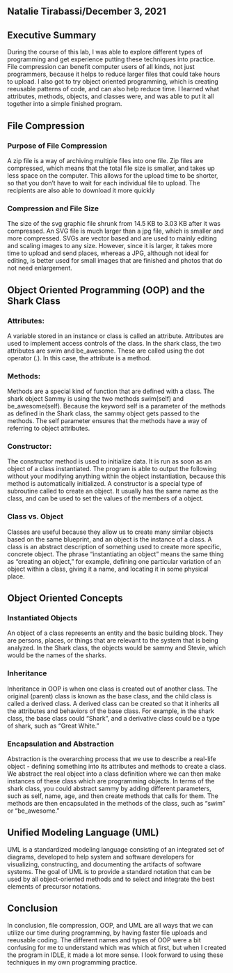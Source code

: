 ## Natalie Tirabassi/December 3, 2021

## Executive Summary 
During the course of this lab, I was able to explore different types of programming and get experience putting these techniques into practice. File compression can benefit computer users of all kinds, not just programmers, because it helps to reduce larger files that could take hours to upload. I also got to try object oriented programming, which is creating reeusable patterns of code, and can also help reduce time. I learned what attributes, methods, objects, and classes were, and was able to put it all together into a simple finished program.

## File Compression
### Purpose of File Compression
A zip file is a way of archiving multiple files into one file. Zip files are compressed, which means that the total file size is smaller, and takes up less space on the computer. This allows for the upload time to be shorter, so that you don’t have to wait for each individual file to upload. The recipients are also able to download it more quickly
### Compression and File Size
The size of the svg graphic file shrunk from 14.5 KB to 3.03 KB after it was compressed. An SVG file is much larger than a jpg file, which is smaller and more compressed. SVGs are vector based and are used to mainly editing and scaling images to any size. However, since it is larger, it takes more time to upload and send places, whereas a JPG, although not ideal for editing, is better used for small images that are finished and photos that do not need enlargement.

## Object Oriented Programming (OOP) and the Shark Class
### Attributes:
A variable stored in an instance or class is called an attribute. Attributes are used to implement access controls of the class. In the shark class, the two attributes are swim and be_awesome. These are called using the dot operator (.). In this case, the attribute is a method.
### Methods:
Methods are a special kind of function that are defined with a class. The shark object Sammy is using the two methods swim(self) and be_awesome(self). Because the keyword self is a parameter of the methods as defined in the Shark class, the sammy object gets passed to the methods. The self parameter ensures that the methods have a way of referring to object attributes.
### Constructor:
The constructor method is used to initialize data. It is run as soon as an object of a class instantiated. The program is able to output the following without your modifying anything within the object instantiation, because this method is automatically initialized. A constructor is a special type of subroutine called to create an object. It usually has the same name as the class, and can be used to set the values of the members of a object. 
### Class vs. Object
Classes are useful because they allow us to create many similar objects based on the same blueprint, and an object is the instance of a class. A class is an abstract description of something used to create more specific, concrete object.  The phrase “instantiating an object” means the same thing as “creating an object,” for example, defining one particular variation of an object within a class, giving it a name, and locating it in some physical place.
## Object Oriented Concepts
### Instantiated Objects
An object of a class represents an entity and the basic building block. They are persons, places, or things that are relevant to the system that is being analyzed. In the Shark class, the objects would be sammy and Stevie, which would be the names of the sharks.
### Inheritance
Inheritance in OOP is when one class is created out of another class. The original (parent) class is known as the base class, and the child class is called a derived class. A derived class can be created so that it inherits all the attributes and behaviors of the base class. For example, in the shark class, the base class could “Shark”, and a derivative class could be a type of shark, such as “Great White.”
### Encapsulation and Abstraction
Abstraction is the overarching process that we use to describe a real-life object - defining something into its attributes and methods to create a class. We abstract the real object into a class definition where we can then make instances of these class which are programming objects. In terms of the shark class, you could abstract sammy by adding different parameters, such as self, name, age, and then create methods that calls for them. The methods are then encapsulated in the methods of the class, such as “swim” or “be_awesome.” 
## Unified Modeling Language (UML)
UML is a standardized modeling language consisting of an integrated set of diagrams, developed to help system and software developers for visualizing, constructing, and documenting the artifacts of software systems. The goal of UML is to provide a standard notation that can be used by all object-oriented methods and to select and integrate the best elements of precursor notations.
## Conclusion
In conclusion, file compression, OOP, and UML are all ways that we can utilize our time during programming, by having faster file uploads and reeusable coding. The different names and types of OOP were a bit confusing for me to understand which was which at first, but when I created the program in IDLE, it made a lot more sense. I look forward to using these techniques in my own programming practice.
